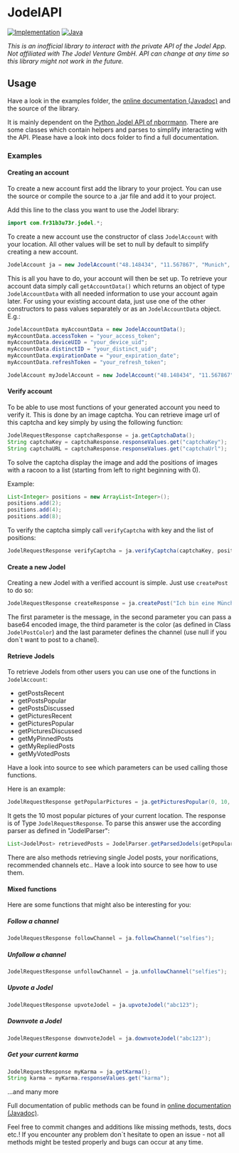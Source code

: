 # JodelAPI
[![Implementation](https://img.shields.io/badge/api--version-4.47.0-brightgreen.svg)]() [![Java](https://img.shields.io/badge/java-8-brightgreen.svg)]()

*This is an inofficial library to interact with the private API of the Jodel App. Not affiliated with The Jodel Venture GmbH. API can change at any time so this library might not work in the future.*

## Usage
Have a look in the examples folder, the [online documentation (Javadoc)](https://fr31b3u73r.github.io/JodelAPI/) and the source of the library.

It is mainly dependent on the [Python Jodel API of nborrmann](https://github.com/nborrmann/jodel_api). There are some classes which contain helpers and parses to simplify interacting with the API. Please have a look into docs folder to find a full documentation.

### Examples

#### Creating an account
To create a new account first add the library to your project. You can use the source or compile the source to a .jar file and add it to your project.

Add this line to the class you want to use the Jodel library:
```java
import com.fr31b3u73r.jodel.*;
```

To create a new account use the constructor of class ```JodelAccount``` with your location. All other values will be set to null by default to simplify creating a new account.
```java
JodelAccount ja = new JodelAccount("48.148434", "11.567867", "Munich", "DE", "Munich");
```

This is all you have to do, your account will then be set up. To retrieve your account data simply call ```getAccountData()``` which returns an object of type ```JodelAccountData``` with all needed information to use your account again later.
For using your existing account data, just use one of the other constructors to pass values separately or as an ```JodelAccountData``` object.
E.g.:
```java
JodelAccountData myAccountData = new JodelAccountData();
myAccountData.accessToken = "your_access_token";
myAccountData.deviceUID = "your_device_uid";
myAccountData.distinctID = "your_distinct_uid";
myAccountData.expirationDate = "your_expiration_date";
myAccountData.refreshToken = "your_refresh_token";

JodelAccount myJodelAccount = new JodelAccount("48.148434", "11.567867", "Munich", "DE", "Munich", false, myAccountData);
```

#### Verify account
To be able to use most functions of your generated account you need to verify it. This is done by an image captcha. You can retrieve image url of this captcha and key simply by using the following function:
```java
JodelRequestResponse captchaResponse = ja.getCaptchaData();
String captchaKey = captchaResponse.responseValues.get("captchaKey");
String captchaURL = captchaResponse.responseValues.get("captchaUrl");
```

To solve the captcha display the image and add the positions of images with a racoon to a list (starting from left to right beginning with 0).

Example:
```java
List<Integer> positions = new ArrayList<Integer>();
positions.add(2);
positions.add(4);
positions.add(8);
```

To verify the captcha simply call ```verifyCaptcha``` with key and the list of positions:
```java
JodelRequestResponse verifyCaptcha = ja.verifyCaptcha(captchaKey, positions);
```


#### Create a new Jodel
Creating a new Jodel with a verified account is simple. Just use ```createPost``` to do so:
```java
JodelRequestResponse createResponse = ja.createPost("Ich bin eine Münchner Ampel", null, JodelPostColor.RED, null);
```
The first parameter is the message, in the second parameter you can pass a base64 encoded image, the third parameter is the color (as defined in Class ```JodelPostColor```) and the last parameter defines the channel (use null if you don´t want to post to a chanel).


#### Retrieve Jodels
To retrieve Jodels from other users you can use one of the functions in ```JodelAccount```:
* getPostsRecent
* getPostsPopular
* getPostsDiscussed
* getPicturesRecent
* getPicturesPopular
* getPicturesDiscussed
* getMyPinnedPosts
* getMyRepliedPosts
* getMyVotedPosts

Have a look into source to see which parameters can be used calling those functions.

Here is an example:
```java
JodelRequestResponse getPopularPictures = ja.getPicturesPopular(0, 10, null);
```
It gets the 10 most popular pictures of your current location. The response is of Type ```JodelRequestResponse```. To parse this answer use the according parser as defined in "JodelParser":
```java
List<JodelPost> retrievedPosts = JodelParser.getParsedJodels(getPopularPictures.rawResponseMessage);
```

There are also methods retrieving single Jodel posts, your norifications, recommended channels etc.. Have a look into source to see how to use them.

#### Mixed functions
Here are some functions that might also be interesting for you:
##### Follow a channel
```java
JodelRequestResponse followChannel = ja.followChannel("selfies");
```
##### Unfollow a channel
```java
JodelRequestResponse unfollowChannel = ja.unfollowChannel("selfies");
```
##### Upvote a Jodel
```java
JodelRequestResponse upvoteJodel = ja.upvoteJodel("abc123");
```
##### Downvote a Jodel
```java
JodelRequestResponse downvoteJodel = ja.downvoteJodel("abc123");
```
##### Get your current karma
```java
JodelRequestResponse myKarma = ja.getKarma();
String karma = myKarma.responseValues.get("karma");
```
...and many more

Full documentation of public methods can be found in [online documentation (Javadoc)](https://fr31b3u73r.github.io/JodelAPI/).

Feel free to commit changes and additions like missing methods, tests, docs etc.!
If you encounter any problem don´t hesitate to open an issue - not all methods might be tested properly and bugs can occur at any time.